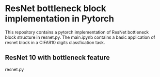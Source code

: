 # ResNet bottleneck block implementation in Pytorch

This repository contains a pytorch implementation of ResNet bottleneck block structure in resnet.py. The main.ipynb contains a basic application of resnet block in a CIFAR10 digits classfication task. 

## ResNet 10 with bottleneck feature 
resnet.py
